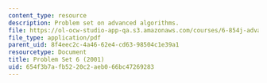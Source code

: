 ```yaml
---
content_type: resource
description: Problem set on advanced algorithms.
file: https://ol-ocw-studio-app-qa.s3.amazonaws.com/courses/6-854j-advanced-algorithms-fall-2008/654f3b7afb5220c2aeb066bc47269283_homework6.pdf
file_type: application/pdf
parent_uid: 8f4eec2c-4a46-62e4-cd63-98504c1e39a1
resourcetype: Document
title: Problem Set 6 (2001)
uid: 654f3b7a-fb52-20c2-aeb0-66bc47269283
---
```

